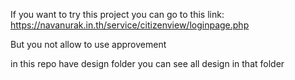 If you want to try this project you can go to this link: https://navanurak.in.th/service/citizenview/loginpage.php

But you not allow to use approvement 

in this repo have design folder you can see all design in that folder
